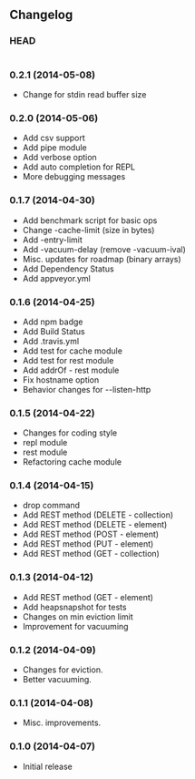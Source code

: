 ## Changelog

### HEAD

```
```

### 0.2.1 (2014-05-08)

* Change for stdin read buffer size

### 0.2.0 (2014-05-06)

* Add csv support
* Add pipe module
* Add verbose option
* Add auto completion for REPL
* More debugging messages

### 0.1.7 (2014-04-30)

* Add benchmark script for basic ops
* Change -cache-limit (size in bytes)
* Add -entry-limit
* Add -vacuum-delay (remove -vacuum-ival)
* Misc. updates for roadmap (binary arrays)
* Add Dependency Status
* Add appveyor.yml

### 0.1.6 (2014-04-25)

* Add npm badge
* Add Build Status
* Add .travis.yml
* Add test for cache module
* Add test for rest module
* Add addrOf - rest module
* Fix hostname option
* Behavior changes for --listen-http

### 0.1.5 (2014-04-22)

* Changes for coding style
* repl module
* rest module
* Refactoring cache module

### 0.1.4 (2014-04-15)

* drop command
* Add REST method (DELETE - collection)
* Add REST method (DELETE - element)
* Add REST method (POST - element)
* Add REST method (PUT - element)
* Add REST method (GET - collection)

### 0.1.3 (2014-04-12)

* Add REST method (GET - element)
* Add heapsnapshot for tests
* Changes on min eviction limit
* Improvement for vacuuming

### 0.1.2 (2014-04-09)

* Changes for eviction.
* Better vacuuming.

### 0.1.1 (2014-04-08)

* Misc. improvements.

### 0.1.0 (2014-04-07)

* Initial release